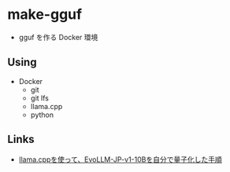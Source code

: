 # make-gguf

- gguf を作る Docker 環境

## Using

- Docker
  - git
  - git lfs
  - llama.cpp
  - python

## Links

- [llama.cppを使って、EvoLLM-JP-v1-10Bを自分で量子化した手順](https://zenn.dev/mganeko/articles/convert-gguf-8bit-evollm-jp-v1-10b)

